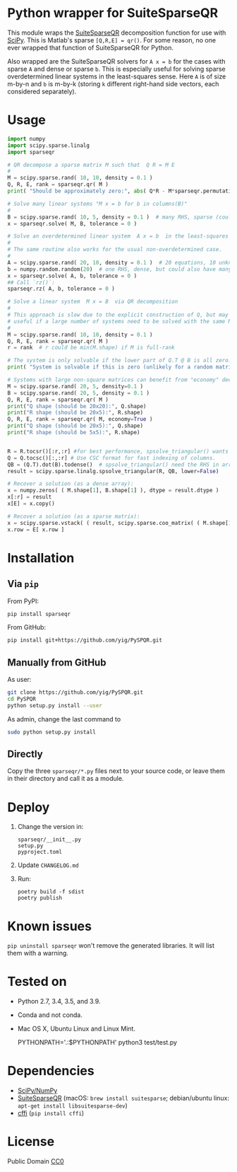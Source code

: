 # Python wrapper for SuiteSparseQR

This module wraps the [SuiteSparseQR](http://faculty.cse.tamu.edu/davis/suitesparse.html)
decomposition function for use with [SciPy](http://www.scipy.org).
This is Matlab's sparse `[Q,R,E] = qr()`.
For some reason, no one ever wrapped that function of SuiteSparseQR for Python.

Also wrapped are the SuiteSparseQR solvers for ``A x = b`` for the cases with sparse `A` and dense or sparse `b`.
This is especially useful for solving sparse overdetermined linear systems in the least-squares sense.
Here `A` is of size m-by-n and `b` is m-by-k (storing `k` different right-hand side vectors, each considered separately).

# Usage

```python
import numpy
import scipy.sparse.linalg
import sparseqr

# QR decompose a sparse matrix M such that  Q R = M E
#
M = scipy.sparse.rand( 10, 10, density = 0.1 )
Q, R, E, rank = sparseqr.qr( M )
print( "Should be approximately zero:", abs( Q*R - M*sparseqr.permutation_vector_to_matrix(E) ).sum() ) 

# Solve many linear systems "M x = b for b in columns(B)"
#
B = scipy.sparse.rand( 10, 5, density = 0.1 )  # many RHS, sparse (could also have just one RHS with shape (10,))
x = sparseqr.solve( M, B, tolerance = 0 )

# Solve an overdetermined linear system  A x = b  in the least-squares sense
#
# The same routine also works for the usual non-overdetermined case.
#
A = scipy.sparse.rand( 20, 10, density = 0.1 )  # 20 equations, 10 unknowns
b = numpy.random.random(20)  # one RHS, dense, but could also have many (in shape (20,k))
x = sparseqr.solve( A, b, tolerance = 0 )
## Call `rz()`:
sparseqr.rz( A, b, tolerance = 0 )

# Solve a linear system  M x = B  via QR decomposition
#
# This approach is slow due to the explicit construction of Q, but may be
# useful if a large number of systems need to be solved with the same M.
#
M = scipy.sparse.rand( 10, 10, density = 0.1 )
Q, R, E, rank = sparseqr.qr( M )
r = rank  # r could be min(M.shape) if M is full-rank

# The system is only solvable if the lower part of Q.T @ B is all zero:
print( "System is solvable if this is zero (unlikely for a random matrix):", abs( (( Q.tocsc()[:,r:] ).T ).dot( B ) ).sum() )

# Systems with large non-square matrices can benefit from "economy" decomposition.
M = scipy.sparse.rand( 20, 5, density=0.1 )
B = scipy.sparse.rand( 20, 5, density = 0.1 )
Q, R, E, rank = sparseqr.qr( M )
print("Q shape (should be 20x20):", Q.shape)
print("R shape (should be 20x5):", R.shape)
Q, R, E, rank = sparseqr.qr( M, economy=True )
print("Q shape (should be 20x5):", Q.shape)
print("R shape (should be 5x5):", R.shape)


R = R.tocsr()[:r,:r] #for best performance, spsolve_triangular() wants the Matrix to be in CSR format.
Q = Q.tocsc()[:,:r] # Use CSC format for fast indexing of columns.
QB = (Q.T).dot(B).todense()  # spsolve_triangular() need the RHS in array format.
result = scipy.sparse.linalg.spsolve_triangular(R, QB, lower=False)

# Recover a solution (as a dense array):
x = numpy.zeros( ( M.shape[1], B.shape[1] ), dtype = result.dtype )
x[:r] = result
x[E] = x.copy()

# Recover a solution (as a sparse matrix):
x = scipy.sparse.vstack( ( result, scipy.sparse.coo_matrix( ( M.shape[1] - rank, B.shape[1] ), dtype = result.dtype ) ) )
x.row = E[ x.row ]
```

# Installation

## Via `pip`

From PyPI:

```bash
pip install sparseqr
```

From GitHub:

```bash
pip install git+https://github.com/yig/PySPQR.git
```

## Manually from GitHub

As user:

```bash
git clone https://github.com/yig/PySPQR.git
cd PySPQR
python setup.py install --user
```

As admin, change the last command to

```bash
sudo python setup.py install
```

## Directly

Copy the three `sparseqr/*.py` files next to your source code,
or leave them in their directory and call it as a module.


# Deploy

1. Change the version in:

    ```
    sparseqr/__init__.py
    setup.py
    pyproject.toml
    ```

2. Update `CHANGELOG.md`

3. Run:

    ```
    poetry build -f sdist
    poetry publish
    ```

# Known issues

`pip uninstall sparseqr` won't remove the generated libraries. It will list them with a warning.

# Tested on

 - Python 2.7, 3.4, 3.5, and 3.9.
 - Conda and not conda.
 - Mac OS X, Ubuntu Linux and Linux Mint.

    PYTHONPATH='.:$PYTHONPATH' python3 test/test.py

# Dependencies

* [SciPy/NumPy](http://www.scipy.org)
* [SuiteSparseQR](http://faculty.cse.tamu.edu/davis/suitesparse.html) (macOS: `brew install suitesparse`; debian/ubuntu linux: `apt-get install libsuitesparse-dev`)
* [cffi](http://cffi.readthedocs.io/) (`pip install cffi`)

# License

Public Domain [CC0](http://creativecommons.org/publicdomain/zero/1.0/)
